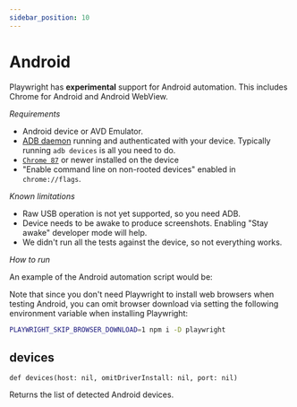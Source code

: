 ```yaml
---
sidebar_position: 10
---
```


# Android


Playwright has **experimental** support for Android automation. This includes Chrome for Android and Android WebView.

*Requirements*
- Android device or AVD Emulator.
- [ADB daemon](https://developer.android.com/studio/command-line/adb) running and authenticated with your device. Typically running `adb devices` is all you need to do.
- [`Chrome 87`](https://play.google.com/store/apps/details?id=com.android.chrome) or newer installed on the device
- "Enable command line on non-rooted devices" enabled in `chrome://flags`.

*Known limitations*
- Raw USB operation is not yet supported, so you need ADB.
- Device needs to be awake to produce screenshots. Enabling "Stay awake" developer mode will help.
- We didn't run all the tests against the device, so not everything works.

*How to run*

An example of the Android automation script would be:

Note that since you don't need Playwright to install web browsers when testing Android, you can omit browser download via setting the following environment variable when installing Playwright:

```bash js
PLAYWRIGHT_SKIP_BROWSER_DOWNLOAD=1 npm i -D playwright
```

## devices

```
def devices(host: nil, omitDriverInstall: nil, port: nil)
```


Returns the list of detected Android devices.

